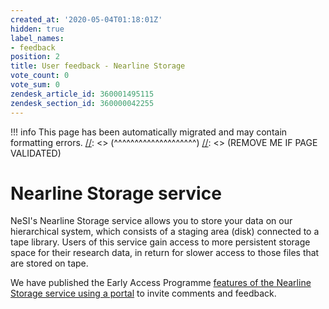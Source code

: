 ```yaml
---
created_at: '2020-05-04T01:18:01Z'
hidden: true
label_names:
- feedback
position: 2
title: User feedback - Nearline Storage
vote_count: 0
vote_sum: 0
zendesk_article_id: 360001495115
zendesk_section_id: 360000042255
---
```



[//]: <> (REMOVE ME IF PAGE VALIDATED)
[//]: <> (vvvvvvvvvvvvvvvvvvvv)
!!! info
    This page has been automatically migrated and may contain formatting errors.
[//]: <> (^^^^^^^^^^^^^^^^^^^^)
[//]: <> (REMOVE ME IF PAGE VALIDATED)
# Nearline Storage service

NeSI's Nearline Storage service allows you to store your data on our
hierarchical system, which consists of a staging area (disk) connected
to a tape library. Users of this service gain access to more persistent
storage space for their research data, in return for slower access to
those files that are stored on tape.

We have published the Early Access Programme [features of the Nearline
Storage service using a
portal](https://portal.productboard.com/qycxs5fchgry4t3rgm7jwhep) to
invite comments and feedback.

 

 

 
